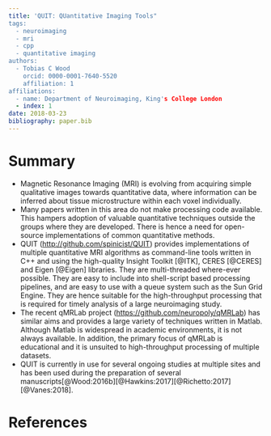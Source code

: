 ```yaml
---
title: 'QUIT: QUantitative Imaging Tools"
tags:
  - neuroimaging
  - mri
  - cpp
  - quantitative imaging
authors:
  - Tobias C Wood
    orcid: 0000-0001-7640-5520
    affiliation: 1
affiliations:
  - name: Department of Neuroimaging, King's College London
  - index: 1
date: 2018-03-23
bibliography: paper.bib
---
```


# Summary

- Magnetic Resonance Imaging (MRI) is evolving from acquiring simple qualitative images towards quantitative data, where information can be inferred about tissue microstructure within each voxel individually.
- Many papers written in this area do not make processing code available. This hampers adoption of valuable quantitative techniques outside the groups where they are developed. There is hence a need for open-source implementations of common quantitative methods.
- QUIT (http://github.com/spinicist/QUIT) provides implementations of multiple quantitative MRI algorithms as command-line tools written in C++ and using the high-quality Insight Toolkit [@ITK], CERES [@CERES] and Eigen [@Eigen] libraries. They are multi-threaded where-ever possible. They are easy to include into shell-script based processing pipelines, and are easy to use with a queue system such as the Sun Grid Engine. They are hence suitable for the high-throughput processing that is required for timely analysis of a large neuroimaging study.
- The recent qMRLab project (https://github.com/neuropoly/qMRLab) has similar aims and provides a large variety of techniques written in Matlab. Although Matlab is widespread in academic environments, it is not always available. In addition, the primary focus of qMRLab is educational and it is unsuited to high-throughput processing of multiple datasets.
- QUIT is currently in use for several ongoing studies at multiple sites and has been used during the preparation of several manuscripts[@Wood:2016b][@Hawkins:2017][@Richetto:2017][@Vanes:2018].

# References
